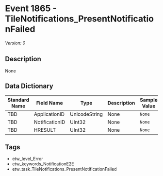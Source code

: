# Event 1865 - TileNotifications_PresentNotificationFailed
###### Version: 0

## Description
None

## Data Dictionary
|Standard Name|Field Name|Type|Description|Sample Value|
|---|---|---|---|---|
|TBD|ApplicationID|UnicodeString|None|`None`|
|TBD|NotificationID|UInt32|None|`None`|
|TBD|HRESULT|UInt32|None|`None`|

## Tags
* etw_level_Error
* etw_keywords_NotificationE2E
* etw_task_TileNotifications_PresentNotificationFailed